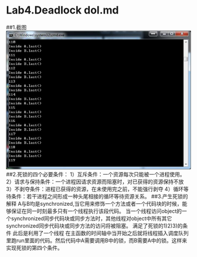 # Lab4.Deadlock dol.md


##1.截图
![](https://github.com/Crazy-Jesse/ES2016_14353110/blob/master/DOL/lab4/DEADLOCK.jpg)
##2.死锁的四个必要条件：
    1）互斥条件：一个资源每次只能被一个进程使用。
	2）请求与保持条件：一个进程因请求资源而阻塞时，对已获得的资源保持不放
	3）不剥夺条件：进程已获得的资源，在未使用完之前，不能强行剥夺
	4）循环等待条件：若干进程之间形成一种头尾相接的循环等待资源关系。
##3.产生死锁的解释
        A与B均是synchronized,当它用来修饰一个方法或者一个代码块的时候，能够保证在同一时刻最多只有一个线程执行该段代码。
        当一个线程访问object的一个synchronized同步代码块或同步方法时，其他线程对object中所有其它synchronized同步代码块或同步方法的访问将被阻塞。
    满足了死锁的1)2)3)的条件
	    此后是利用了一个线程 在主函数的时间轴中当开始之后就将线程插入调度队列里跑run里面的代码。然后代码中A需要调用B中的锁，而B需要A中的锁。这样来实现死锁的第四个条件。



